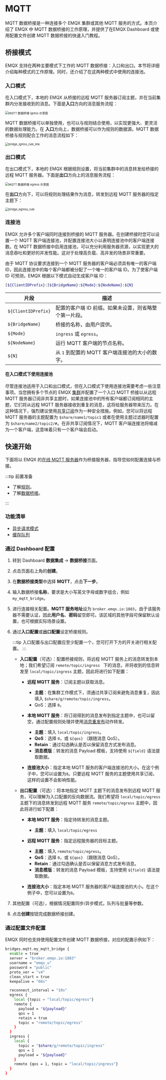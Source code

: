 # MQTT

MQTT 数据桥接是一种连接多个 EMQX 集群或其他 MQTT 服务的方式。本页介绍了 EMQX 中 MQTT 数据桥接的工作原理，并提供了在EMQX Dashboard 或使用配置文件创建 MQTT 数据桥接的快速入门教程。

## 桥接模式

EMQX 支持在两种主要模式下工作的 MQTT 数据桥接：入口和出口。本节将详细介绍每种模式的工作原理。同时，还介绍了在这两种模式中使用的连接池。

### 入口模式

在入口模式下，本地的 EMQX 从桥接的远程 MQTT 服务器订阅主题，并在当前集群内分发接收到的消息。下面是**入口**方向的消息服务流程：

<img src="./assets/bridge_mqtt_igress.png" alt="MQTT 数据桥接 igress 示意图" style="zoom:67%;" />

MQTT 数据桥接可以单独使用，也可以与规则结合使用，以实现更强大、更灵活的数据处理能力。在 **入口**方向上，数据桥接可以作为规则的数据源。MQTT 数据桥接与规则配合工作的消息流程如下：

<img src="./assets/bridge_igress_rule_link.png" alt="bridge_igress_rule_link" style="zoom:67%;" />

### 出口模式

在出口模式下，本地的 EMQX 根据规则设置，将当前集群中的消息转发给桥接的远程 MQTT 服务器。下面是**出口**方向上的消息服务流程：

<img src="./assets/bridge_mqtt_egerss.png" alt="MQTT 数据桥接 egress 示意图" style="zoom:67%;" />

在**出口**方向下，可以将规则处理结果作为消息，转发到远程 MQTT 服务器的指定主题下：

<img src="./assets/bridge_egress_rule.png" alt="bridge_egress_rule" style="zoom:67%;" />

### 连接池

EMQX 允许多个客户端同时连接到桥接的 MQTT 服务器。在创建桥接时您可以设置一个 MQTT 客户端连接池，并配置连接池大小以表明连接池中的客户端连接数。在 MQTT 数据桥接中启用连接池，可以充分利用服务器资源，以实现更大的消息吞吐和更好的并发性能。这对于处理高负载、高并发的场景非常重要。

由于 MQTT 协议要求连接到一个 MQTT 服务器的客户端必须具有唯一的客户端 ID，因此连接池中的每个客户端都被分配了一个唯一的客户端 ID。为了使客户端 ID 可预测，EMQX 根据以下模式自动生成客户端 ID：

```bash
[${ClientIDPrefix}:]${BridgeName}:${Mode}:${NodeName}:${N}
```

| 片段                | 描述                                                   |
| ------------------- | ------------------------------------------------------ |
| `${ClientIDPrefix}` | 配置的客户端 ID 前缀。如果未设置，则省略整个第一片段。 |
| `${BridgeName}`     | 桥接的名称，由用户提供。                               |
| `${Mode}`           | `ingress` 或 `egress`。                                |
| `${NodeName}`       | 运行 MQTT 客户端的节点名称。                           |
| `${N}`              | 从 `1` 到配置的 MQTT 客户端连接池的大小的数字。        |

#### 在入口模式下使用连接池

尽管连接池适用于入口和出口模式，但在入口模式下使用连接池需要考虑一些注意事项。当您拥有多个节点的 EMQX [集群](../deploy/cluster/introduction.md)并配置了一个入口 MQTT 桥接以从远程 MQTT 服务器订阅非共享主题时，如果连接池中的所有客户端都订阅相同的主题，它们将从远程 MQTT 服务器接收到重复的消息，这将给服务器带来压力。在这种情况下，强烈建议使用[共享订阅](../mqtt/mqtt-shared-subscription.md)作为一种安全措施。例如，您可以将远程 MQTT 服务器的主题配置为 `$share/name1/topic1` 或者在使用主题过滤器时配置为 `$share/name2/topic2/#`。在非共享订阅情况下，MQTT 客户端连接池将缩减为一个客户端，这意味着只有一个客户端会启动。

## 快速开始

下面将以 EMQX 的[在线 MQTT 服务器](https://www.emqx.com/zh/mqtt/public-mqtt5-broker)作为桥接服务器，指导您如何配置连接与桥接。

:::tip 前置准备

- 了解[规则](./rules.md)。
- 了解[数据桥接](./data-bridges.md)。

:::

### 功能清单

- [异步请求模式](./data-bridges.md#异步请求模式)
- [缓存队列](./data-bridges.md#缓存队列)

### 通过 Dashboard 配置

1. 转到 Dashboard **数据集成** -> **数据桥接**页面。

2. 点击页面右上角的**创建**。

3. 在**数据桥接类型**中选择 **MQTT**，点击**下一步**。

4. 输入数据桥接**名称**，要求是大小写英文字母或数字组合，例如  `my_mqtt_bridge`。

5. 进行连接相关配置。**MQTT 服务地址**设为 `broker.emqx.io:1883`，由于该服务器不需要认证，因此**用户名**、**密码**留空即可。该区域的其他字段可保留默认设置，也可根据实际场景设置。

7. 通过**入口配置**或**出口配置**设定桥接规则。
   
   :::tip
   入口配置与出口配置应至少配置一个，您可打开下方的开关进行相关配置。
   :::
   
   - **入口配置**（可选）：配置桥接规则，将远程 MQTT 服务上的消息转发到本地；我们希望订阅 `remote/topic/ingress ` 下的消息，并将收到的信息转发至 `local/topic/ingress` 主题，因此将进行如下配置：
   
      - **远程 MQTT 服务**：订阅主题以获取消息。
         - **主题**：在集群工作模式下，须通过共享订阅来避免消息重复，因此填入 `$share/g/remote/topic/ingress`。
         - QoS：选择 `0`。
   
      - **本地 MQTT 服务**：将订阅得到的消息发布到指定主题中，也可以留空，通过配置规则处理并使用[消息重发布](./rules.md#消息重发布)动作转发。
         - **主题**：填入 `local/topic/ingress`。
         - **QoS**：选择 `0`，或 `${qos}` （跟随消息 QoS）。
         - **Retain**：通过勾选确认是否以保留消息方式发布消息。
         - **消息模版**：转发的消息 Payload 模板，支持使用 `${field}` 语法提取数据。
      - **连接池大小**：指定本地 MQTT 服务的客户端连接池的大小。在这个例子中，您可以设置为`8`。只要远程 MQTT 服务的主题使用共享订阅，这样的设置不会影响性能。
   
   - **出口配置**（可选）：将本地指定 MQTT 主题下的消息发布到远程 MQTT 服务，可以理解为入口配置的反向数据流。我们希望将 `local/topic/egress` 主题下的消息转发到远程 MQTT 服务 `remote/topic/egress` 主题中，因此将进行如下配置：
   
      - **本地 MQTT 服务**：指定待转发的消息主题。
        - **主题**：填入 `local/topic/egress` 
   
      - **远程 MQTT 服务**：指定远程服务器的目标主题。
        - **主题**：填入 `remote/topic/egress`。
        - **QoS**：选择 `0`，或 `${qos}` （跟随消息 QoS）。
        - **Retain**：通过勾选确认是否以保留消息方式发布消息。
        - **消息模版**：转发的消息 Payload 模板，支持使用 `${field}` 语法提取数据。
      - **连接池大小**：指定本地 MQTT 服务器的客户端连接池的大小。在这个例子中，您可以设置为`8`。
   
7. 其他配置（可选），根据情况配置同步/异步模式，队列与批量等参数。

8. 点击**创建**按钮完成数据桥接创建。

### 通过配置文件配置

EMQX 同时也支持使用配置文件创建 MQTT 数据桥接，对应的配置示例如下：

```bash
bridges.mqtt.my_mqtt_bridge {
  enable = true
  server = "broker.emqx.io:1883"
  username = "emqx_u"
  password = "public"
  proto_ver = "v4"
  clean_start = true
  keepalive = "60s"

  reconnect_interval = "10s"
  egress {
    local {topic = "local/topic/egress"}
    remote {
      payload = "${payload}"
      qos = 1
      retain = true
      topic = "remote/topic/egress"
    }
  }
  ingress {
    local {
      topic = "$share/g/remote/topic/ingress"
      qos = 1
      payload = "${payload}"
    }
    remote {qos = 1, topic = "local/topic/ingress"}
  }
}
```

